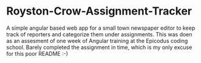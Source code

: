 # Royston-Crow-Assignment-Tracker

A simple angular based web app for a small town newspaper editor to keep track of
reporters and categorize them under assignments. This was doen as an assesment of one
week of Angular training at the Epicodus coding school. Barely completed the
assignment in time, which is my only excuse for this poor README :-)
